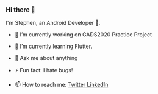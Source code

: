 ### Hi there 👋
I'm Stephen, an Android Developer 🌚. 

- 🔭 I’m currently working on GADS2020 Practice Project
- 🌱 I’m currently learning Flutter. 
- 💬 Ask me about anything 

- ⚡ Fun fact: I hate bugs!
- 📫 How to reach me: <a href ="https://twitter.com/stephenodumirin?s=09">Twitter<a href/> <a href ="https://www.linkedin.com/in/stephen-odumirin-60b049190">LinkedIn<a href/>

